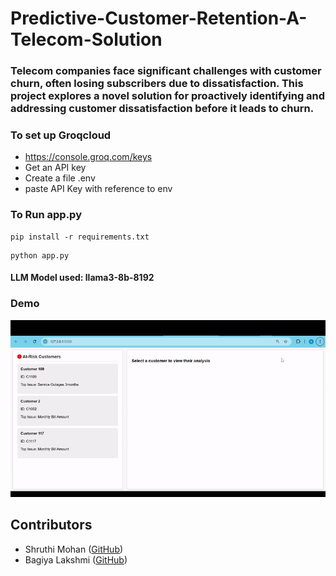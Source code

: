 # Predictive-Customer-Retention-A-Telecom-Solution

### Telecom companies face significant challenges with customer churn, often losing subscribers due to dissatisfaction. This project explores a novel solution for proactively identifying and addressing customer dissatisfaction before it leads to churn.



### To set up Groqcloud 

- https://console.groq.com/keys
- Get an API key
- Create a file .env
- paste API Key with reference to env


### To Run app.py

```
pip install -r requirements.txt
```

```
python app.py
```

#### LLM Model used: llama3-8b-8192

### Demo

![Demo](Dataset24.gif)

## Contributors
- Shruthi Mohan ([GitHub](https://github.com/shruthimohan03))
- Bagiya Lakshmi ([GitHub](https://github.com/bagiyalakshmi))

